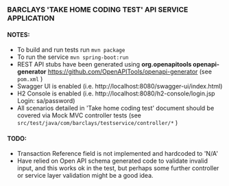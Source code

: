 ### BARCLAYS 'TAKE HOME CODING TEST' API SERVICE APPLICATION 

#### NOTES:

* To build and run tests run `mvn package`
* To run the service `mvn spring-boot:run`
* REST API stubs have been generated using **org.openapitools openapi-generator** https://github.com/OpenAPITools/openapi-generator (see `pom.xml` )
* Swagger UI is enabled (i.e. http://localhost:8080/swagger-ui/index.html)
* H2 Console is enabled (i.e. http://localhost:8080/h2-console/login.jsp Login: sa/password)
* All scenarios detailed in 'Take home coding test' document should be covered via Mock MVC controller tests (see `src/test/java/com/barclays/testservice/controller/*` )

#### TODO:
* Transaction Reference field is not implemented and hardcoded to 'N/A'
* Have relied on Open API schema generated code to validate invalid input, 
and this works ok in the test, but perhaps some further controller or service layer
validation might be a good idea.

